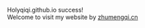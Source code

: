 Holyqiqi.github.io success!<br>
Welcome to visit my website by <a href="http://zhumengqi.cn.">zhumengqi.cn</a>
